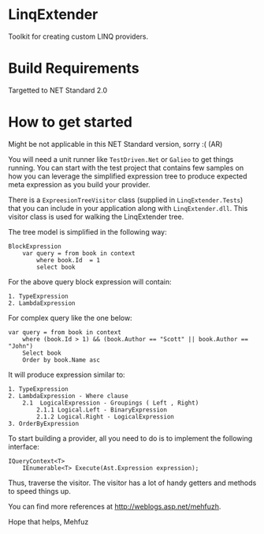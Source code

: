LinqExtender
===
Toolkit for creating custom LINQ providers.

Build Requirements
===
Targetted to NET Standard 2.0



How to get started
===
Might be not applicable in this NET Standard version, sorry :( (AR)

You will need a unit runner like `TestDriven.Net` or `Galieo` to get things running. You can start with the test project that contains few samples on how you can leverage the simplified expression tree to produce expected meta expression as you build your provider.

There is a `ExpreesionTreeVisitor` class (supplied in `LinqExtender.Tests`) that you can include in your application along with `LinqExtender.dll`. This visitor class is used for walking the LinqExtender tree.

The tree model is simplified in the following way:

	BlockExpression
		var query = from book in context
			where book.Id  = 1
			select book


For the above query block expression will contain:

	1. TypeExpression
	2. LambdaExpression
	

For complex query like the one below:

	var query = from book in context
		where (book.Id > 1) && (book.Author == "Scott" || book.Author == "John")
		Select book
		Order by book.Name asc

It will produce expression similar to:

	1. TypeExpression
	2. LambdaExpression - Where clause
		2.1  LogicalExpression - Groupings ( Left , Right)
			2.1.1 Logical.Left - BinaryExpression
			2.1.2 Logical.Right - LogicalExpression
	3. OrderByExpression
	


To start building a provider, all you need to do is to implement the following interface:

	IQueryContext<T>
		IEnumerable<T> Execute(Ast.Expression expression);


Thus, traverse the visitor. The visitor has a lot of handy getters and methods to speed things up.

You can find more references at http://weblogs.asp.net/mehfuzh. 


Hope that helps,
Mehfuz





